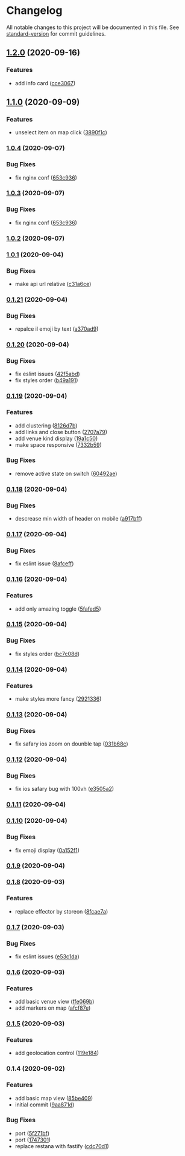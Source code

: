 # Changelog

All notable changes to this project will be documented in this file. See [standard-version](https://github.com/conventional-changelog/standard-version) for commit guidelines.

## [1.2.0](https://github.com/trip-a-trip/web-client-map/compare/v1.1.0...v1.2.0) (2020-09-16)

### Features

- add info card ([cce3067](https://github.com/trip-a-trip/web-client-map/commit/cce306724c745970c5f55ff09ae35a9db1be91ef))

## [1.1.0](https://github.com/trip-a-trip/web-client-map/compare/v1.0.4...v1.1.0) (2020-09-09)

### Features

- unselect item on map click ([3890f1c](https://github.com/trip-a-trip/web-client-map/commit/3890f1c4532b11a69f430e285cc54929500f97a6))

### [1.0.4](https://github.com/trip-a-trip/web-client-map/compare/v1.0.2...v1.0.4) (2020-09-07)

### Bug Fixes

- fix nginx conf ([653c936](https://github.com/trip-a-trip/web-client-map/commit/653c936701c08d254c2c9e2c28ba46a9bc9707bf))

### [1.0.3](https://github.com/trip-a-trip/web-client-map/compare/v1.0.2...v1.0.3) (2020-09-07)

### Bug Fixes

- fix nginx conf ([653c936](https://github.com/trip-a-trip/web-client-map/commit/653c936701c08d254c2c9e2c28ba46a9bc9707bf))

### [1.0.2](https://github.com/trip-a-trip/web-client-map/compare/v1.0.1...v1.0.2) (2020-09-07)

### [1.0.1](https://github.com/trip-a-trip/web-client-map/compare/v0.1.21...v1.0.1) (2020-09-04)

### Bug Fixes

- make api url relative ([c31a6ce](https://github.com/trip-a-trip/web-client-map/commit/c31a6ce49ff958f3235bd1c49b163861809707a1))

### [0.1.21](https://github.com/trip-a-trip/web-client-map/compare/v0.1.20...v0.1.21) (2020-09-04)

### Bug Fixes

- repalce il emoji by text ([a370ad9](https://github.com/trip-a-trip/web-client-map/commit/a370ad95f0e133394821d54f4fcaeabf2f0b0257))

### [0.1.20](https://github.com/trip-a-trip/web-client-map/compare/v0.1.19...v0.1.20) (2020-09-04)

### Bug Fixes

- fix eslint issues ([42f5abd](https://github.com/trip-a-trip/web-client-map/commit/42f5abd73621e55f0f5da5f38ca9237c024e8f8e))
- fix styles order ([b49a191](https://github.com/trip-a-trip/web-client-map/commit/b49a191dc51f2a70a91bdee878780e50e69b2119))

### [0.1.19](https://github.com/trip-a-trip/web-client-map/compare/v0.1.18...v0.1.19) (2020-09-04)

### Features

- add clustering ([8126d7b](https://github.com/trip-a-trip/web-client-map/commit/8126d7b596deec809104dc1e8f724e8d5e122528))
- add links and close button ([2707a79](https://github.com/trip-a-trip/web-client-map/commit/2707a79544fd3a547616767a9369cf3f5aa20e80))
- add venue kind display ([19a1c50](https://github.com/trip-a-trip/web-client-map/commit/19a1c507a496fd3804673fa7478edd2bd5f400d7))
- make space responsive ([7332b59](https://github.com/trip-a-trip/web-client-map/commit/7332b59b5efec966cd18290fc9d8cede2a76799b))

### Bug Fixes

- remove active state on switch ([60492ae](https://github.com/trip-a-trip/web-client-map/commit/60492ae6af8b97f070feaf6e013e2453ee113ebc))

### [0.1.18](https://github.com/trip-a-trip/web-client-map/compare/v0.1.17...v0.1.18) (2020-09-04)

### Bug Fixes

- descrease min width of header on mobile ([a917bff](https://github.com/trip-a-trip/web-client-map/commit/a917bff3ce1c027730f226c27a9ce0dda87f269a))

### [0.1.17](https://github.com/trip-a-trip/web-client-map/compare/v0.1.16...v0.1.17) (2020-09-04)

### Bug Fixes

- fix eslint issue ([8afceff](https://github.com/trip-a-trip/web-client-map/commit/8afceff1d89c9fb3cc0c8b625b4f48e67daada50))

### [0.1.16](https://github.com/trip-a-trip/web-client-map/compare/v0.1.15...v0.1.16) (2020-09-04)

### Features

- add only amazing toggle ([5fafed5](https://github.com/trip-a-trip/web-client-map/commit/5fafed57b20b6901a4da937f2eecffb48404aa4a))

### [0.1.15](https://github.com/trip-a-trip/web-client-map/compare/v0.1.14...v0.1.15) (2020-09-04)

### Bug Fixes

- fix styles order ([bc7c08d](https://github.com/trip-a-trip/web-client-map/commit/bc7c08d2bf096bbb262e33393abdbfccbea7d4c8))

### [0.1.14](https://github.com/trip-a-trip/web-client-map/compare/v0.1.13...v0.1.14) (2020-09-04)

### Features

- make styles more fancy ([2921336](https://github.com/trip-a-trip/web-client-map/commit/2921336548b2a4af750f54c119bf82f2d2b071d7))

### [0.1.13](https://github.com/trip-a-trip/web-client-map/compare/v0.1.12...v0.1.13) (2020-09-04)

### Bug Fixes

- fix safary ios zoom on dounble tap ([031b68c](https://github.com/trip-a-trip/web-client-map/commit/031b68cac6bf2acb182eb183a8588dc5deae1492))

### [0.1.12](https://github.com/trip-a-trip/web-client-map/compare/v0.1.11...v0.1.12) (2020-09-04)

### Bug Fixes

- fix ios safary bug with 100vh ([e3505a2](https://github.com/trip-a-trip/web-client-map/commit/e3505a2566f41690e825c97b1cdd3621622e4671))

### [0.1.11](https://github.com/trip-a-trip/web-client-map/compare/v0.1.10...v0.1.11) (2020-09-04)

### [0.1.10](https://github.com/trip-a-trip/web-client-map/compare/v0.1.9...v0.1.10) (2020-09-04)

### Bug Fixes

- fix emoji display ([0a152f1](https://github.com/trip-a-trip/web-client-map/commit/0a152f15b5195a40289756ac9a5ed7b701f8e0d2))

### [0.1.9](https://github.com/trip-a-trip/web-client-map/compare/v0.1.8...v0.1.9) (2020-09-04)

### [0.1.8](https://github.com/trip-a-trip/web-client-map/compare/v0.1.7...v0.1.8) (2020-09-03)

### Features

- replace effector by storeon ([8fcae7a](https://github.com/trip-a-trip/web-client-map/commit/8fcae7a09cd382ec62957389df2d304c255874e7))

### [0.1.7](https://github.com/trip-a-trip/web-client-map/compare/v0.1.6...v0.1.7) (2020-09-03)

### Bug Fixes

- fix eslint issues ([e53c1da](https://github.com/trip-a-trip/web-client-map/commit/e53c1da438623fd8c723bcab681c962ed26332c8))

### [0.1.6](https://github.com/trip-a-trip/web-client-map/compare/v0.1.5...v0.1.6) (2020-09-03)

### Features

- add basic venue view ([ffe069b](https://github.com/trip-a-trip/web-client-map/commit/ffe069be2249dcc1d673c9bda883ed97973851d2))
- add markers on map ([afcf87e](https://github.com/trip-a-trip/web-client-map/commit/afcf87ee4cdd499ea6c6ff47b3207b87f1c6d067))

### [0.1.5](https://github.com/trip-a-trip/web-client-map/compare/v0.1.4...v0.1.5) (2020-09-03)

### Features

- add geolocation control ([119e184](https://github.com/trip-a-trip/web-client-map/commit/119e18482e4ffbc17d0012c8d7a1b347a43a95f8))

### 0.1.4 (2020-09-02)

### Features

- add basic map view ([85be409](https://github.com/trip-a-trip/web-client-map/commit/85be4097cd2857b8262413150835593f4e69b6f1))
- initial commit ([9aa871d](https://github.com/trip-a-trip/web-client-map/commit/9aa871d6017945816e527d7fcbe8dc5757b9788d))

### Bug Fixes

- port ([5f271bf](https://github.com/trip-a-trip/web-client-map/commit/5f271bf1159cbd019ea92be1f966b22337570fa5))
- port ([1747301](https://github.com/trip-a-trip/web-client-map/commit/1747301f6204fdeb8e6af1b4515b4e9f2a145584))
- replace restana with fastify ([cdc70d1](https://github.com/trip-a-trip/web-client-map/commit/cdc70d19e6bd44d2589df34a8d2957336f9be4fd))
